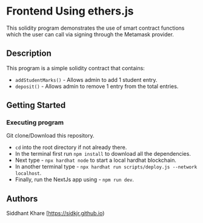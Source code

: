 # Frontend Using ethers.js

This solidity program demonstrates the use of smart contract functions which the user can call via signing through the Metamask provider.
## Description

This program is a simple solidity contract that contains:
- `addStudentMarks()` - Allows admin to add 1 student entry.
- `deposit()` - Allows admin to remove 1 entry from the total entries.
 
## Getting Started

### Executing program

Git clone/Download this repository.

-  `cd` into the root directory if not already there.
-  In the terminal first run `npm install` to download all the dependencies.
-  Next type - `npx hardhat node` to start a local hardhat blockchain.
-  In another terminal type - `npx hardhat run scripts/deploy.js --network localhost`.
-  Finally, run the NextJs app using - `npm run dev`.

## Authors

Siddhant Khare
[https://sidkjr.github.io)
